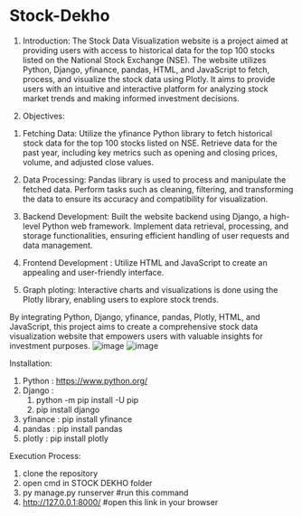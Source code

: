 # Stock-Dekho
1. Introduction:
The Stock Data Visualization website is a project aimed at providing users with access to
historical data for the top 100 stocks listed on the National Stock Exchange (NSE). The website utilizes Python, Django, yfinance, pandas, HTML, and JavaScript to fetch, process, and visualize the stock data using Plotly. It aims to provide users with an intuitive and interactive platform for analyzing stock market trends and making informed investment decisions.

2. Objectives:
1)	Fetching Data:
Utilize the yfinance Python library to fetch historical stock data for the top 100 stocks listed on NSE. Retrieve data for the past year, including key metrics such as opening and closing prices, volume, and adjusted close values.

2)	Data Processing: 
Pandas library is used to process and manipulate the fetched data. Perform tasks such as cleaning, filtering, and transforming the data to ensure its accuracy and compatibility for visualization.

3)	Backend Development: 
Built the website backend using Django, a high-level Python web framework. Implement data retrieval, processing, and storage functionalities, ensuring efficient handling of user requests and data management.

4)	Frontend Development :
Utilize HTML and JavaScript to create an appealing and user-friendly interface. 

5)	Graph ploting:
Interactive charts and visualizations is done using the Plotly library, enabling users to explore stock trends.

By integrating Python, Django, yfinance, pandas, Plotly, HTML, and JavaScript, this project aims to create a comprehensive stock data visualization website that empowers users with valuable insights for investment purposes.
![image](https://github.com/htrovert/Stock-Dekho/assets/65252003/89e84ba1-d92a-48e5-a80d-bb8bdaefedca)
![image](https://github.com/htrovert/Stock-Dekho/assets/65252003/5e53a2a7-a46f-4573-9c69-3f6cc48261fc)

Installation:

1) Python : https://www.python.org/ 
2) Django :
   1) python -m pip install -U pip
   2) pip install django
4) yfinance : pip install yfinance
5) pandas : pip install pandas
6) plotly : pip install plotly

Execution Process:

1) clone the repository
2) open cmd in STOCK DEKHO folder
3) py manage.py runserver  #run this command
4) http://127.0.0.1:8000/ #open this link in your browser
